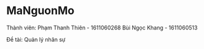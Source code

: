 # MaNguonMo
 Thành viên: 
    Phạm Thanh Thiên - 1611060268
    Bùi Ngọc Khang - 1611060513

Đề tài:
    Quản lý nhân sự